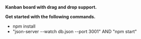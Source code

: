**Kanban board with drag and drop support.**

**Get started with the following commands.**

-   npm install
-   "json-server --watch db.json --port 3001" AND "npm start"
